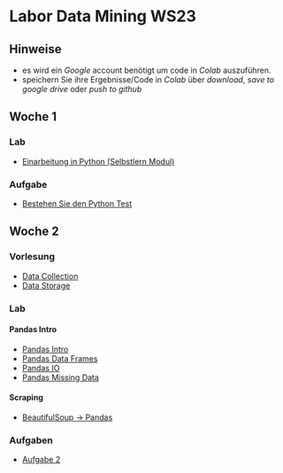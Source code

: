 # Labor Data Mining WS23

## Hinweise
* es wird ein  *Google* account benötigt um code in *Colab* auszuführen.
* speichern Sie ihre Ergebnisse/Code in *Colab* über *download*, *save to google drive* oder *push to github* 

## Woche 1

### Lab
* [Einarbeitung in Python (Selbstlern Modul)](https://elearning.hs-offenburg.de/moodle/course/view.php?id=6551)

### Aufgabe
* [Bestehen Sie den Python Test](https://elearning.hs-offenburg.de/moodle/mod/quiz/view.php?id=324282)

## Woche 2

### Vorlesung
* [Data Collection](https://colab.research.google.com/github/keuperj/DataMining_WS23/blob/main/Week_2/Lecture_Data_Collection.ipynb)
* [Data Storage](https://colab.research.google.com/github/keuperj/DataMining_WS23/blob/main/Week_2/Lecture_Data_Storage.ipynb)

### Lab
#### Pandas Intro
* [Pandas Intro](https://colab.research.google.com/github/keuperj/DataMining_WS23/blob/main/Week_2/Lab_pandas_01_Intro.ipynb)
* [Pandas Data Frames](https://colab.research.google.com/github/keuperj/DataMining_WS23/blob/main/Week_2/Lab_pandas_02_DataFrame.ipynb)
* [Pandas IO](https://colab.research.google.com/github/keuperj/DataMining_WS23/blob/main/Week_2/Lab_pandas_03_IO.ipynb)
* [Pandas Missing Data](https://colab.research.google.com/github/keuperj/DataMining_WS23/blob/main/Week_2/Lab_pandas_04_MissingData.ipynb)


#### Scraping
* [BeautifulSoup -> Pandas](https://colab.research.google.com/github/keuperj/DataMining_WS23/blob/main/Week_2/Lab_Scraping.ipynb)

### Aufgaben
* [Aufgabe 2](https://colab.research.google.com/github/keuperj/DataMining_WS23/blob/main/Week_2/Assingment_2.1.ipynb) 
